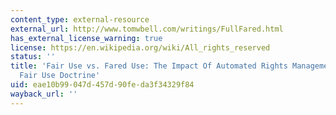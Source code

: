 ```yaml
---
content_type: external-resource
external_url: http://www.tomwbell.com/writings/FullFared.html
has_external_license_warning: true
license: https://en.wikipedia.org/wiki/All_rights_reserved
status: ''
title: 'Fair Use vs. Fared Use: The Impact Of Automated Rights Management On Copyright''s
  Fair Use Doctrine'
uid: eae10b99-047d-457d-90fe-da3f34329f84
wayback_url: ''
---
```

